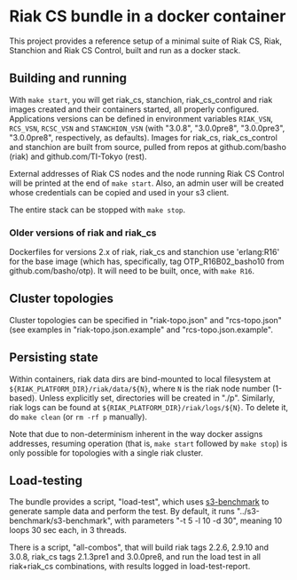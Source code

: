 # Riak CS bundle in a docker container

This project provides a reference setup of a minimal suite of Riak CS,
Riak, Stanchion and Riak CS Control, built and run as a docker stack.

## Building and running

With `make start`, you will get riak\_cs, stanchion, riak\_cs\_control
and riak images created and their containers started, all properly
configured.  Applications versions can be defined in environment
variables `RIAK_VSN`, `RCS_VSN`, `RCSC_VSN` and `STANCHION_VSN` (with
"3.0.8", "3.0.0pre8", "3.0.0pre3", "3.0.0pre8", respectively, as
defaults).  Images for riak\_cs, riak\_cs\_control and stanchion are
built from source, pulled from repos at github.com/basho (riak) and
github.com/TI-Tokyo (rest).

External addresses of Riak CS nodes and the node running Riak CS
Control will be printed at the end of `make start`.  Also, an admin user
will be created whose credentials can be copied and used in your s3 client.

The entire stack can be stopped with `make stop`.

### Older versions of riak and riak_cs

Dockerfiles for versions 2.x of riak, riak\_cs and stanchion use
'erlang:R16' for the base image (which has, specifically, tag
OTP\_R16B02\_basho10 from github.com/basho/otp).  It will need to be
built, once, with `make R16`.

## Cluster topologies

Cluster topologies can be specified in "riak-topo.json" and
"rcs-topo.json" (see examples in "riak-topo.json.example" and
"rcs-topo.json.example".

## Persisting state

Within containers, riak data dirs are bind-mounted to local filesystem
at `${RIAK_PLATFORM_DIR}/riak/data/${N}`, where `N` is the riak node
number (1-based).  Unless explicitly set, directories will be created
in "./p".  Similarly, riak logs can be found at
`${RIAK_PLATFORM_DIR}/riak/logs/${N}`.  To delete it, do `make clean`
(or `rm -rf p` manually).

Note that due to non-determinism inherent in the way docker assigns
addresses, resuming operation (that is, `make start` followed by `make
stop`) is only possible for topologies with a
single riak cluster.

## Load-testing

The bundle provides a script, "load-test", which uses
[s3-benchmark](https://github.com/TI-Tokyo/s3-benchmark) to generate
sample data and perform the test.  By default, it runs
"../s3-benchmark/s3-benchmark", with parameters "-t 5 -l 10 -d 30",
meaning 10 loops 30 sec each, in 3 threads.

There is a script, "all-combos", that will build riak tags 2.2.6,
2.9.10 and 3.0.8, riak\_cs tags 2.1.3pre1 and 3.0.0pre8, and run the
load test in all riak+riak\_cs combinations, with results logged in
load-test-report.
